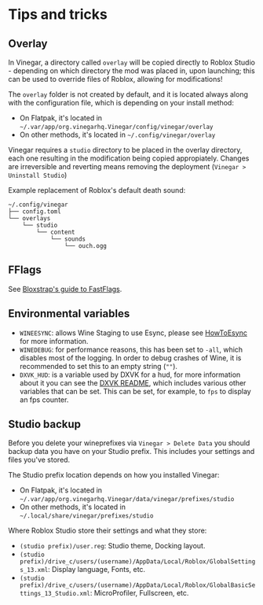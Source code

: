 # Tips and tricks

## Overlay

In Vinegar, a directory called `overlay` will be copied directly to Roblox Studio - depending on which directory the mod was placed in, upon launching; this can be used to override files of Roblox, allowing for modifications!

The `overlay` folder is not created by default, and it is located always along with the configuration file, which is depending on your install method:

- On Flatpak, it's located in `~/.var/app/org.vinegarhq.Vinegar/config/vinegar/overlay`
- On other methods, it's located in `~/.config/vinegar/overlay`

Vinegar requires a `studio` directory to be placed in the overlay directory, each one resulting in the modification being copied appropiately. Changes are irreversible and reverting means removing the deployment (`Vinegar > Uninstall Studio`)

Example replacement of Roblox's default death sound:

```
~/.config/vinegar
├── config.toml
└── overlays
    └── studio
        └── content
            └── sounds
                └── ouch.ogg
```

## FFlags

See [Bloxstrap's guide to FastFlags](https://github.com/pizzaboxer/bloxstrap/wiki/A-guide-to-FastFlags).

## Environmental variables

- `WINEESYNC`: allows Wine Staging to use Esync, please see [HowToEsync](https://github.com/lutris/docs/blob/master/HowToEsync.md) for more information.
- `WINEDEBUG`: for performance reasons, this has been set to `-all`, which disables most of the logging. In order to debug crashes of Wine, it is recommended to set this to an empty string (`""`).
- `DXVK_HUD`: is a variable used by DXVK for a hud, for more information about it you can see the [DXVK README](https://github.com/doitsujin/dxvk#hud), which includes various other variables that can be set. This can be set, for example, to `fps` to display an fps counter.

## Studio backup

Before you delete your wineprefixes via `Vinegar > Delete Data` you should backup data you have on your Studio prefix. This includes your settings and files you've stored.

The Studio prefix location depends on how you installed Vinegar:

- On Flatpak, it's located in `~/.var/app/org.vinegarhq.Vinegar/data/vinegar/prefixes/studio`
- On other methods, it's located in `~/.local/share/vinegar/prefixes/studio`

Where Roblox Studio store their settings and what they store:

- `(studio prefix)/user.reg`: Studio theme, Docking layout.
- `(studio prefix)/drive_c/users/(username)/AppData/Local/Roblox/GlobalSettings_13.xml`: Display language, Fonts, etc. 
- `(studio prefix)/drive_c/users/(username)/AppData/Local/Roblox/GlobalBasicSettings_13_Studio.xml`: MicroProfiler, Fullscreen, etc.

